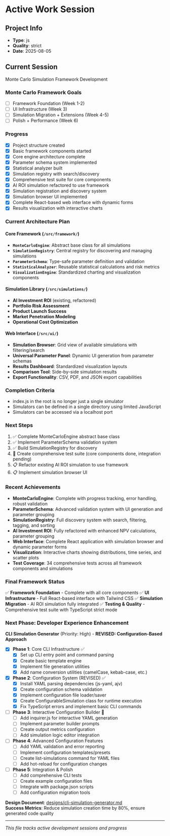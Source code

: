 # Active Work Session

## Project Info
- **Type**: js
- **Quality**: strict
- **Date**: 2025-08-05

## Current Session
Monte Carlo Simulation Framework Development

### Monte Carlo Framework Goals
- [ ] Framework Foundation (Week 1-2)
- [ ] UI Infrastructure (Week 3)
- [ ] Simulation Migration + Extensions (Week 4-5)
- [ ] Polish + Performance (Week 6)

### Progress
- [x] Project structure created
- [x] Basic framework components started
- [x] Core engine architecture complete
- [x] Parameter schema system implemented
- [x] Statistical analyzer built
- [x] Simulation registry with search/discovery
- [x] Comprehensive test suite for core components
- [x] AI ROI simulation refactored to use framework
- [x] Simulation registration and discovery system
- [x] Simulation browser UI implemented
- [x] Complete React-based web interface with dynamic forms
- [x] Results visualization with interactive charts

### Current Architecture Plan

#### Core Framework (`/src/framework/`)
- **`MonteCarloEngine`**: Abstract base class for all simulations
- **`SimulationRegistry`**: Central registry for discovering and managing simulations
- **`ParameterSchema`**: Type-safe parameter definition and validation
- **`StatisticalAnalyzer`**: Reusable statistical calculations and risk metrics
- **`VisualizationEngine`**: Standardized charting and visualization components

#### Simulation Library (`/src/simulations/`)
- **AI Investment ROI** (existing, refactored)
- **Portfolio Risk Assessment** 
- **Product Launch Success**
- **Market Penetration Modeling**
- **Operational Cost Optimization**

#### Web Interface (`/src/ui/`)
- **Simulation Browser**: Grid view of available simulations with filtering/search
- **Universal Parameter Panel**: Dynamic UI generation from parameter schemas
- **Results Dashboard**: Standardized visualization layouts
- **Comparison Tool**: Side-by-side simulation results
- **Export Functionality**: CSV, PDF, and JSON export capabilities

### Completion Criteria
- index.js in the root is no longer just a single simulator
- Simulators can be defined in a single directory using limited JavaScript
- Simulators can be accessed via a localhost port

### Next Steps
1. ✅ Complete MonteCarloEngine abstract base class
2. ✅ Implement ParameterSchema validation system  
3. ✅ Build SimulationRegistry for discovery
4. 🔄 Create comprehensive test suite (core components done, integration pending)
5. 📋 Refactor existing AI ROI simulation to use framework
6. 📋 Implement simulation browser UI

### Recent Achievements
- **MonteCarloEngine**: Complete with progress tracking, error handling, robust validation
- **ParameterSchema**: Advanced validation system with UI generation and parameter grouping
- **SimulationRegistry**: Full discovery system with search, filtering, tagging, and sorting
- **AI Investment ROI**: Fully refactored with enhanced NPV calculations, parameter grouping
- **Web Interface**: Complete React application with simulation browser and dynamic parameter forms
- **Visualization**: Interactive charts showing distributions, time series, and scatter plots
- **Test Coverage**: 34 comprehensive tests across all framework components and simulations

### Final Framework Status
✅ **Framework Foundation** - Complete with all core components
✅ **UI Infrastructure** - Full React-based interface with Tailwind CSS
✅ **Simulation Migration** - AI ROI simulation fully integrated
✅ **Testing & Quality** - Comprehensive test suite with TypeScript strict mode

### Next Phase: Developer Experience Enhancement

**CLI Simulation Generator** (Priority: High) - **REVISED: Configuration-Based Approach**
- [x] **Phase 1**: Core CLI Infrastructure ✅
  - [x] Set up CLI entry point and command parsing
  - [x] Create basic template engine
  - [x] Implement file generation utilities
  - [x] Add name conversion utilities (camelCase, kebab-case, etc.)

- [x] **Phase 2**: Configuration System (REVISED) ✅
  - [x] Install YAML parsing dependencies (js-yaml, ajv)
  - [x] Create configuration schema validation
  - [x] Implement configuration file loader/saver
  - [x] Create ConfigurableSimulation class for runtime execution
  - [x] Fix TypeScript errors and implement basic CLI commands

- [ ] **Phase 3**: Interactive Configuration Builder 🔄
  - [ ] Add inquirer.js for interactive YAML generation
  - [ ] Implement parameter builder prompts
  - [ ] Create output metrics configuration
  - [ ] Add simulation logic editor integration

- [ ] **Phase 4**: Advanced Configuration Features
  - [ ] Add YAML validation and error reporting
  - [ ] Implement configuration templates/presets
  - [ ] Create list-simulations command for YAML files
  - [ ] Add hot-reload for configuration changes

- [ ] **Phase 5**: Integration & Polish
  - [ ] Add comprehensive CLI tests
  - [ ] Create example configuration files
  - [ ] Integrate with package.json scripts
  - [ ] Add configuration migration tools

**Design Document**: [designs/cli-simulation-generator.md](designs/cli-simulation-generator.md)  
**Success Metrics**: Reduce simulation creation time by 80%, ensure generated code quality

---
*This file tracks active development sessions and progress*
